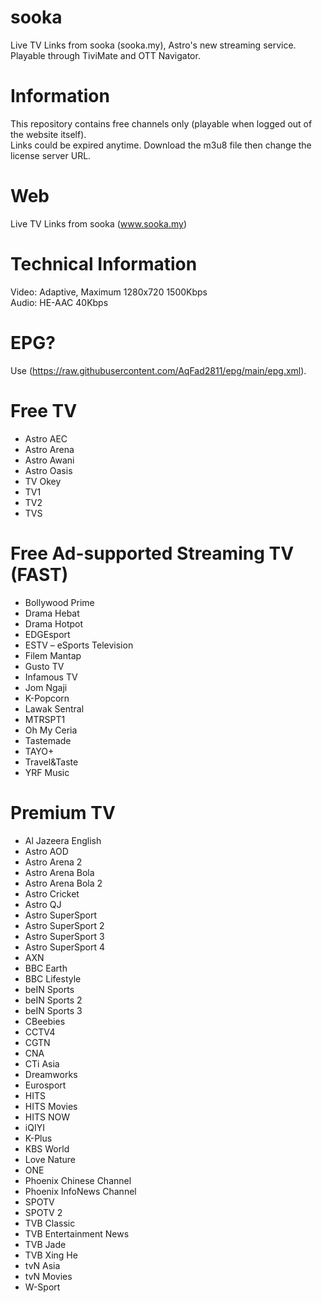 # sooka
Live TV Links from sooka (sooka.my), Astro's new streaming service. Playable through TiviMate and OTT Navigator.

# Information
This repository contains free channels only (playable when logged out of the website itself).  
Links could be expired anytime. Download the m3u8 file then change the license server URL.

# Web
Live TV Links from sooka (www.sooka.my)

# Technical Information
Video: Adaptive, Maximum 1280x720 1500Kbps  
Audio: HE-AAC 40Kbps  

# EPG?
Use (https://raw.githubusercontent.com/AqFad2811/epg/main/epg.xml).

# Free TV

- Astro AEC
- Astro Arena
- Astro Awani
- Astro Oasis
- TV Okey
- TV1
- TV2
- TVS

# Free Ad-supported Streaming TV (FAST)

- Bollywood Prime
- Drama Hebat
- Drama Hotpot
- EDGEsport
- ESTV – eSports Television
- Filem Mantap
- Gusto TV
- Infamous TV
- Jom Ngaji
- K-Popcorn
- Lawak Sentral
- MTRSPT1
- Oh My Ceria
- Tastemade
- TAYO+
- Travel&Taste
- YRF Music

# Premium TV

- Al Jazeera English
- Astro AOD
- Astro Arena 2
- Astro Arena Bola
- Astro Arena Bola 2
- Astro Cricket
- Astro QJ
- Astro SuperSport
- Astro SuperSport 2
- Astro SuperSport 3
- Astro SuperSport 4
- AXN
- BBC Earth
- BBC Lifestyle
- beIN Sports
- beIN Sports 2
- beIN Sports 3
- CBeebies
- CCTV4
- CGTN
- CNA
- CTi Asia
- Dreamworks
- Eurosport
- HITS
- HITS Movies
- HITS NOW
- iQIYI
- K-Plus
- KBS World
- Love Nature
- ONE
- Phoenix Chinese Channel
- Phoenix InfoNews Channel
- SPOTV
- SPOTV 2
- TVB Classic
- TVB Entertainment News
- TVB Jade
- TVB Xing He
- tvN Asia
- tvN Movies
- W-Sport
